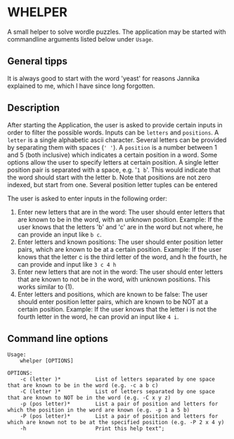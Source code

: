 # WHELPER 
   
A small helper to solve wordle puzzles. The application may be started with commandline arguments listed below under `Usage`.


## General tipps

It is always good to start with the word 'yeast' for reasons Jannika explained to me, which I have since long forgotten.

## Description

After starting the Application, the user is asked to provide certain inputs in order to filter the possible words. 
Inputs can be `letters` and `positions`.
A `letter` is a single alphabetic ascii character. Several letters can be provided by separating them with spaces (`' '`).
A `position` is a number between 1 and 5 (both inclusive) which indicates a certain position in a word.
Some options allow the user to specify letters at certain position. A single letter position pair is separated with a space, e.g. '`1 b`'. This would indicate that the word should start with the letter b.
Note that positions are not zero indexed, but start from one. Several position letter tuples can be entered 

The user is asked to enter inputs in the following order:

1. Enter new letters that are in the word:
    The user should enter letters that are known to be in the word, with an unknown position. 
    Example: If the user knows that the letters 'b' and 'c' are in the word but not where, he can provide an input like `b c`.
2. Enter letters and known positions:
    The user should enter position letter pairs, which are known to be at a certain position.
    Example: If the user knows that the letter c is the third letter of the word, and h the fourth, he can provide and input like `3 c 4 h` 
3. Enter new letters that are not in the word:
    The user should enter letters that are known to not be in the word, with unknown positions. This works similar to (1).
4. Enter letters and positions, which are known to be false:
    The user should enter position letter pairs, which are known to be NOT at a certain position.
    Example: If the user knows that the letter i is not the fourth letter in the word, he can provid an input like `4 i`.

## Command line options
```
Usage:
    whelper [OPTIONS]

OPTIONS:
    -c (letter )*           List of letters separated by one space that are known to be in the word (e.g. -c a b c)
    -C (letter )*           List of letters separated by one space that are known to NOT be in the word (e.g. -C x y z)   
    -p (pos letter)*        List a pair of position and letters for which the position in the word are known (e.g. -p 1 a 5 b)
    -P (pos letter)*        List a pair of position and letters for which are known not to be at the specified position (e.g. -P 2 x 4 y)
    -h                      Print this help text";
```